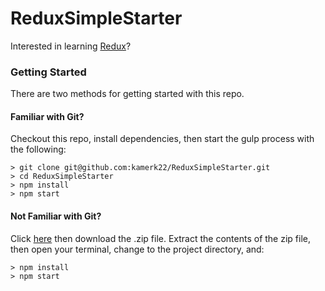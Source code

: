 # ReduxSimpleStarter

Interested in learning [Redux](https://www.udemy.com/react-redux/)?

### Getting Started

There are two methods for getting started with this repo.

#### Familiar with Git?
Checkout this repo, install dependencies, then start the gulp process with the following:

```
> git clone git@github.com:kamerk22/ReduxSimpleStarter.git
> cd ReduxSimpleStarter
> npm install
> npm start
```

#### Not Familiar with Git?
Click [here](https://github.com/kamerk22/ReduxSimpleStarter.git) then download the .zip file.  Extract the contents of the zip file, then open your terminal, change to the project directory, and:

```
> npm install
> npm start
```
